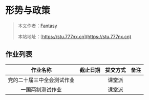 # 形势与政策

> 本文作者：[Fantasy](https://www.777nx.cn/personal/about/)
>
> 本站地址：[https://stu.777nx.cn](https://stu.777nx.cn)

## 作业列表

|          作业名称          | 截止日期 | 提交方式 | 备注 |
| :------------------------: | :------: | :------: | :--: |
| 党的二十届三中全会测试作业 |          |  课堂派  |      |
|      一国两制测试作业      |          |  课堂派  |      |
